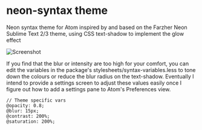 # neon-syntax theme

Neon syntax theme for Atom inspired by and based on the Farzher Neon Sublime Text 2/3 theme, using CSS text-shadow to implement the glow effect

![Screenshot](https://cloud.githubusercontent.com/assets/421854/3365790/cf321014-fb35-11e3-9ac4-fbb48dd06361.png)

If you find that the blur or intensity are too high for your comfort, you can edit the variables in the package's stylesheets/syntax-variables.less to tone down the colours or reduce the blur radius on the text-shadow.  Eventually I intend to provide a settings screen to adjust these values easily once I figure out how to add a settings pane to Atom's Preferences view.

```less
// Theme specific vars
@opacity: 0.8;
@blur: 15px;
@contrast: 200%;
@saturation: 200%;
```
